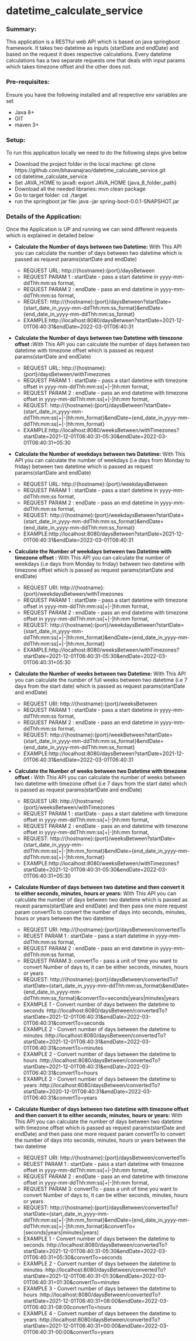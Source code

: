 # datetime_calculate_service

<h3>Summary:</h3>
<p>This application is a RESTful web API which is based on java springboot framework.
    It takes two datetime as inputs (startDate and endDate) and based on the request it does respective calculations.
    Every datetime calculations has a two separate requests one that deals with input params which takes
    timezone offset and the other does not.
</p>
<h3>Pre-requisites:</h3>
<p>Ensure you have the following installed and all respective env variables are set </p>
<ul>
    <li>Java 8+</li>
    <li>GIT</li>
    <li>maven 3+</li>
</ul>
<h3>Setup:</h3>
<p>To run this application locally we need to do the following steps give below</p>
<ul>
    <li>Download the project folder in the local machine: git clone https://github.com/bhavanajrao/datetime_calculate_service.git</li>
    <li>cd datetime_calculate_service</li>
    <li>Set JAVA_HOME to java8: export JAVA_HOME {java_8_folder_path}</li>
    <li>Download all the needed libraries: mvn clean package</li>
    <li>Go to target folder: cd ./target </li>
    <li>run the springboot jar file: java -jar spring-boot-0.0.1-SNAPSHOT.jar </li>
</ul>
<h3>Details of the Application:</h3>
<p>Once the Application is UP and running we can send different requests which is explained in detailed below:</p>
<ul>
    <li><b>Calculate the Number of days between two Datetime:</b> With This API you can calculate the number of days between two datetime which is passed as request params(startDate and endDate)</li>
    <ul>
        <li>REQUEST URL: http://{hostname}:{port}/daysBetween </li>
        <li>REQUEST PARAM 1 : startDate - pass a start datetime in yyyy-mm-ddThh:mm:ss format,</li>
        <li>REQUEST PARAM 2 : endDate - pass an end datetime in yyyy-mm-ddThh:mm:ss format,  </li>
        <li>REQUEST: http://{hostname}:{port}/daysBetween?startDate={start_date_in_yyyy-mm-ddThh:mm:ss_format}&endDate={end_date_in_yyyy-mm-ddThh:mm:ss_format}</li>
        <li>EXAMPLE:http://localhost:8080/daysBetween?startDate=2021-12-01T06:40:31&endDate=2022-03-01T06:40:31</li>
    </ul>
    <p></p>
    <li><b>Calculate the Number of days between two Datetime with timezone offset :</b>With This API you can calculate the number of days between two datetime with timezone offset which is passed as request params(startDate and endDate)</li>
    <ul>
        <li>REQUEST URL: http://{hostname}:{port}/daysBetween/withTimezones </li>
        <li>REQUEST PARAM 1 : startDate - pass a start datetime with timezone offset in yyyy-mm-ddThh:mm:ss[+|-]hh:mm format,</li>
        <li>REQUEST PARAM 2 : endDate - pass an end datetime with timezone offset in yyyy-mm-ddThh:mm:ss[+|-]hh:mm format,  </li>
        <li>REQUEST: http://{hostname}:{port}/daysBetween?startDate={start_date_in_yyyy-mm-ddThh:mm:ss[+|-]hh:mm_format}&endDate={end_date_in_yyyy-mm-ddThh:mm:ss[+|-]hh:mm_format}</li>
        <li>EXAMPLE:http://localhost:8080/weeksBetween/withTimezones?startDate=2021-12-01T06:40:31-05:30&endDate=2022-03-01T06:40:31+05:30</li>
    </ul>
    <p></p>
    <li><b>Calculate the Number of weekdays between two Datetime:</b> With This API you can calculate the number of weekdays (i.e days from Monday to friday) between two datetime which is passed as request params(startDate and endDate)</li>
    <ul>
        <li>REQUEST URL: http://{hostname}:{port}/weekdaysBetween </li>
        <li>REQUEST PARAM 1 : startDate - pass a start datetime in yyyy-mm-ddThh:mm:ss format,</li>
        <li>REQUEST PARAM 2 : endDate - pass an end datetime in yyyy-mm-ddThh:mm:ss format,  </li>
        <li>REQUEST: http://{hostname}:{port}/weekdaysBetween?startDate={start_date_in_yyyy-mm-ddThh:mm:ss_format}&endDate={end_date_in_yyyy-mm-ddThh:mm:ss_format}</li>
        <li>EXAMPLE:http://localhost:8080/daysBetween?startDate=2021-12-01T06:40:31&endDate=2022-03-01T06:40:31</li>
    </ul>
    <p></p>
    <li><b>Calculate the Number of weekdays between two Datetime with timezone offset :</b> With This API you can calculate the number of weekdays (i.e days from Monday to friday) between two datetime with timezone offset which is passed as request params(startDate and endDate)</li>
    <ul>
        <li>REQUEST URI: http://{hostname}:{port}/weekdaysBetween/withTimezones </li>
        <li>REQUEST PARAM 1 : startDate - pass a start datetime with timezone offset in yyyy-mm-ddThh:mm:ss[+|-]hh:mm format,</li>
        <li>REQUEST PARAM 2 : endDate - pass an end datetime with timezone offset in yyyy-mm-ddThh:mm:ss[+|-]hh:mm format,  </li>
        <li>REQUEST: http://{hostname}:{port}/weekdaysBetween?startDate={start_date_in_yyyy-mm-ddThh:mm:ss[+|-]hh:mm_format}&endDate={end_date_in_yyyy-mm-ddThh:mm:ss[+|-]hh:mm_format}</li>
        <li>EXAMPLE:http://localhost:8080/weeksBetween/withTimezones?startDate=2021-12-01T06:40:31-05:30&endDate=2022-03-01T06:40:31+05:30</li>
    </ul>
    <p></p>
    <li><b>Calculate the Number of weeks between two Datetime:</b> With This API you can calculate the number of full weeks between two datetime (i.e 7 days from the start date) which is passed as request params(startDate and endDate)</li>
    <ul>
        <li>REQUEST URI: http://{hostname}:{port}/weeksBetween </li>
        <li>REQUEST PARAM 1 : startDate - pass a start datetime in yyyy-mm-ddThh:mm:ss format,</li>
        <li>REQUEST PARAM 2 : endDate - pass an end datetime in yyyy-mm-ddThh:mm:ss format,  </li>
        <li>REQUEST: http://{hostname}:{port}/weekBetween?startDate={start_date_in_yyyy-mm-ddThh:mm:ss_format}&endDate={end_date_in_yyyy-mm-ddThh:mm:ss_format}</li>
        <li>EXAMPLE:http://localhost:8080/daysBetween?startDate=2021-12-01T06:40:31&endDate=2022-03-01T06:40:31</li>
    </ul>
    <p></p>
    <li><b>Calculate the Number of weeks between two Datetime with timezone offset :</b> With This API you can calculate the number of weeks between two datetime with timezone offset (i.e 7 days from the start date) which is passed as request params(startDate and endDate)</li>
    <ul>
        <li>REQUEST URI: http://{hostname}:{port}/weeksBetween/withTimezones </li>
        <li>REQUEST PARAM 1 : startDate - pass a start datetime with timezone offset in yyyy-mm-ddThh:mm:ss[+|-]hh:mm format,</li>
        <li>REQUEST PARAM 2 : endDate - pass an end datetime with timezone offset in yyyy-mm-ddThh:mm:ss[+|-]hh:mm format,  </li>
        <li>REQUEST: http://{hostname}:{port}/weeksBetween?startDate={start_date_in_yyyy-mm-ddThh:mm:ss[+|-]hh:mm_format}&endDate={end_date_in_yyyy-mm-ddThh:mm:ss[+|-]hh:mm_format}</li>
        <li>EXAMPLE:http://localhost:8080/weeksBetween/withTimezones?startDate=2021-12-01T06:40:31-05:30&endDate=2022-03-01T06:40:31+05:30</li>
    </ul>
    <p></p>
    <li><b>Calculate Number of days between two datetime and then convert it to either seconds, minutes, hours or years:</b>
        With This API you can calculate the number of days between two datetime which is passed as reuest params(startDate and endDate)
        and then pass one more request param convertTo to convert the number of days into seconds, minutes, hours or years between the two datetime
    </li>
    <ul>
        <li>REQUEST URI: http://{hostname}:{port}/daysBetween/convertedTo </li>
        <li>REUEST PARAM 1 : startDate - pass a start datetime in yyyy-mm-ddThh:mm:ss format,
        <li>REQUEST PARAM 2 : endDate - pass an end datetime in yyyy-mm-ddThh:mm:ss format,  </li>
        <li>REQUEST PARAM 3: convertTo - pass a unit of time you want to convert Number of days to, it can be either seconds, minutes, hours or years</li>
        <li>REQUEST: http://{hostname}:{port}/daysBetween/convertedTo?startDate={start_date_in_yyyy-mm-ddThh:mm:ss_format}&endDate={end_date_in_yyyy-mm-ddThh:mm:ss_format}&convertTo=seconds|years|minutes|years</li>
        <li>EXAMPLE 1 - Convert number of days between the datetime to seconds :http://localhost:8080/daysBetween/convertedTo?startDate=2021-12-01T06:40:31&endDate=2022-03-01T06:40:31&convertTo=seconds</li>
        <li>EXAMPLE 2 - Convert number of days between the datetime to minutes :http://localhost:8080/daysBetween/convertedTo?startDate=2021-12-01T06:40:31&endDate=2022-03-01T06:40:31&convertTo=minutes</li>
        <li>EXAMPLE 2 - Convert number of days between the datetime to hours :http://localhost:8080/daysBetween/convertedTo?startDate=2021-12-01T06:40:31&endDate=2022-03-01T06:40:31&convertTo=hours</li>
        <li>EXAMPLE 2 - Convert number of days between the datetime to years :http://localhost:8080/daysBetween/convertedTo?startDate=2020-12-01T06:40:31&endDate=2022-03-01T06:40:31&convertTo=years</li>
    </ul>
    <p></p>
    <li><b>Calculate Number of days between two datetime with timezone offset and then convert it to either seconds, minutes, hours or years:</b>
        With This API you can calculate the number of days between two datetime with timezone offset which is passed as request params(startDate and endDate)
        and then pass one more request param convertTo to convert the number of days into seconds, minutes, hours or years between the two datetime
    </li>
    <ul>
        <li>REQUEST URI: http://{hostname}:{port}/daysBetween/convertedTo </li>
        <li>REUEST PARAM 1 : startDate - pass a start datetime with timezone offset in yyyy-mm-ddThh:mm:ss[+|-]hh:mm format,
        <li>REQUEST PARAM 2 : endDate - pass an end datetime with timezone offset in yyyy-mm-ddThh:mm:ss[+|-]hh:mm format,  </li> </li>
        <li>REQUEST PARAM 3: convertTo - pass a unit of time you want to convert Number of days to, it can be either seconds, minutes, hours or years</li>
        <li>REQUEST: http://{hostname}:{port}/daysBetween/convertedTo?startDate={start_date_in_yyyy-mm-ddThh:mm:ss[+|-]hh:mm_format}&endDate={end_date_in_yyyy-mm-ddThh:mm:ss[+|-]hh:mm_format}&convertTo=[seconds|years|minutes|years]</li>
        <li>EXAMPLE 1 - Convert number of days between the datetime to seconds :http://localhost:8080/daysBetween/convertedTo?startDate=2021-12-01T06:40:31-05:30&endDate=2022-03-01T06:40:31+05:30&convertTo=seconds</li>
        <li>EXAMPLE 2 - Convert number of days between the datetime to minutes :http://localhost:8080/daysBetween/convertedTo?startDate=2021-12-01T06:40:31-01:30&endDate=2022-03-01T06:40:31+01:30&convertTo=minutes</li>
        <li>EXAMPLE 3 - Convert number of days between the datetime to hours :http://localhost:8080/daysBetween/convertedTo?startDate=2021-12-01T06:40:31+08:00&endDate=2022-03-01T06:40:31-08:00convertTo=hours</li>
        <li>EXAMPLE 4 - Convert number of days between the datetime to years :http://localhost:8080/daysBetween/convertedTo?startDate=2021-12-01T06:40:31+00:00&endDate=2022-03-01T06:40:31-00:00&convertTo=years</li>
    </ul>
    <p></p>
</ul>

